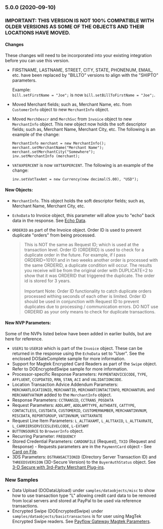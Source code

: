 ## <small>5.0.0 (2020-09-10)</small>

### IMPORTANT: THIS VERSION IS NOT 100%  COMPATIBLE WITH OLDER VERSIONS AS SOME OF THE OBJECTS AND THEIR LOCATIONS HAVE MOVED.

#### Changes
These changes will need to be incorporated into your existing integration before you can use this version.
* FIRSTNAME, LASTNAME, STREET, CITY, STATE, PHONENUM, EMAIL, etc. have been replaced by "BILLTO" versions to align with the "SHIPTO" parameters. </p>Example:</br>`bill.setFirstName = "Joe";` is now `bill.setBillToFirstName = "Joe";`.
* Moved Merchant fields; such as, Merchant Name, etc. from `CustomerInfo` object to new `MerchantInfo` object.
* Moved `MerchDescr` and `MerchSvc` from `Invoice` object to new `MerchantInfo` object. This new object now holds the soft descriptor fields; such as, Merchant Name, Merchant City, etc.  The following is an example of the change:

	```<language>
    MerchantInfo merchant = new MerchantInfo();
    merchant.setMerchantName("Merchant Name");
    merchant.setMerchantCity("Somewhere");
    inv.setMerchantInfo (merchant);
	```

* `VATAXPERCENT` is now `VATTAXPERCENT`.  The following is an example of the change:

	`inv.setVatTaxAmt = new Currency(new decimal(5.00), "USD");`

#### New Objects:
* `MerchantInfo`.  This object holds the soft descriptor fields; such as, Merchant Name, Merchant City, etc. 
* `EchoData` to Invoice object, this parameter will allow you to "echo" back data in the response. See [Echo Data](https://developer.paypal.com/docs/payflow/integration-guide/submit-transactions/#echo-data).

* `ORDERID` as part of the Invoice object. Order ID is used to prevent duplicate "orders" from being processed.

	>This is NOT the same as Request ID; which is used at the transaction level.  Order ID (ORDERID) is used to check for a duplicate order in the future.  For example, if I pass ORDERID=10101 and in two weeks another order is processed with the same ORDERID, a duplicate condition will occur.  The results you receive will be from the original order with DUPLICATE=2 to show that it was ORDERID that triggered the duplicate. The order id is stored for 3 years.</br></br>Important Note: Order ID functionality to catch duplicate orders processed withing seconds of each other is limited.  Order ID should be used in conjunction with Request ID to prevent duplicates due to processing / communication errors. DO NOT use ORDERID as your only means to check for duplicate transactions.

#### New NVP Parameters:
Some of the NVPs listed below have been added in earlier builds, but are here for reference.

* `USER1` to `USER10` which is part of the `Invoice` object.  These can be returned in the response using the `EchoData` set to "User". See the enclosed DOSaleComplete sample for more information.
* Support for Magtek Encrypted Card Readers as part of the `Swipe` object.  Refer to DOEncryptedSwipe sample for more information.
* Processor-specific Response Parameters: `PAYMENTADVICECODE`, `TYPE`, `AFFLUENT`, `CCUPDATED`, `RRN`, `STAN`, `ACI` and `VALIDATIONCODE`.
* Location Transaction Advice Addendum Parameters: `MERCHANTLOCATIONID`, `MERCHANTID`, `MERCHANTCONTACTINFO`,  `MERCHANTURL` and `MERCHANTVATNUM` added to the `MerchantInfo` object.
* Response Parameters: `CCTRANSID`, `CCTRANS_POSDATA`
* Request Parameters: `ADDLAMT`, `ADDLAMTTYPE`, `AUTHDATE`, `CATTYPE`, `CONTACTLESS`, `CUSTDATA`, `CUSTOMERID`, `CUSTOMERNUMBER`, `MERCHANTINVNUM`,  `MISCDATA`, `REPORTGROUP`, `VATINVNUM`, `VATTAXRATE`
* Request Line Item Parameters: `L_ALTTAXAMT`, `L_ALTTAXID`, `L_ALTTAXRATE`, `L_CARRIERSERVICESLEVELCODE`, `L-EXTAMT`
* `BUTTONSOURCE` to `BrowserInfo` object.
* Recurring Parameter: `FREQUENCY`
* Stored Credential Parameters: `CARDONFILE` (Request), `TXID` (Request and Response) - Requests parameters are in the `PaymentCard` object - See [Card on File](https://developer.paypal.com/docs/payflow/integration-guide/card-on-file/#supported-card-on-file-types).
* 3DS Parameters: `DSTRANSACTIONID` (Directory Server Transaction ID) and `THREEDSVERSION` (3D-Secure Version) to the `BuyerAuthStatus` object. See [3-D Secure with 3rd-Party Merchant Plug-ins](https://developer.paypal.com/docs/payflow/3d-secure-mpi/).

### New Samples
* Data Upload (DODataUpload) under `samples/dataobjects/misc` to show how to use transaction type "L" allowing credit card data to be removed from local servers and stored at PayPal to be used via reference transactions.
* Encrypted Swipe (DOEncryptedSwipe) under `samples/dataobjects/basictransactons` is for user using MagTek Encrypted Swipe readers.  See [Payflow Gateway Magtek Parameters](https://developer.paypal.com/docs/payflow/integration-guide/magtek/).  
